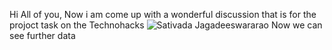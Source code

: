 Hi All of you,
Now i am come up with a  wonderful discussion that is for the projoct task on the Technohacks
![Sativada Jagadeeswararao](https://github.com/Jagadeesh1407/Task-1/assets/133744331/94690175-b2d3-43e7-b494-fa87539ced05)
Now we can see further data
